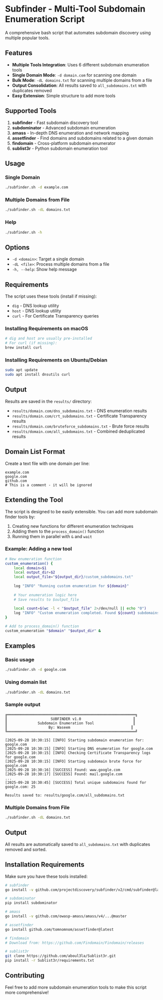 # Subfinder - Multi-Tool Subdomain Enumeration Script

A comprehensive bash script that automates subdomain discovery using multiple popular tools.

## Features

- **Multiple Tools Integration**: Uses 6 different subdomain enumeration tools
- **Single Domain Mode**: `-d domain.com` for scanning one domain
- **Bulk Mode**: `-dL domains.txt` for scanning multiple domains from a file
- **Output Consolidation**: All results saved to `all_subdomains.txt` with duplicates removed
- **Easy Extension**: Simple structure to add more tools

## Supported Tools

1. **subfinder** - Fast subdomain discovery tool
2. **subdominator** - Advanced subdomain enumeration 
3. **amass** - In-depth DNS enumeration and network mapping
4. **assetfinder** - Find domains and subdomains related to a given domain
5. **findomain** - Cross-platform subdomain enumerator
6. **sublist3r** - Python subdomain enumeration tool

## Usage

### Single Domain
```bash
./subfinder.sh -d example.com
```

### Multiple Domains from File
```bash
./subfinder.sh -dL domains.txt
```

### Help
```bash
./subfinder.sh -h
```

## Options

- `-d <domain>`: Target a single domain
- `-dL <file>`: Process multiple domains from a file
- `-h, --help`: Show help message

## Requirements

The script uses these tools (install if missing):
- `dig` - DNS lookup utility
- `host` - DNS lookup utility  
- `curl` - For Certificate Transparency queries

### Installing Requirements on macOS
```bash
# dig and host are usually pre-installed
# For curl (if missing):
brew install curl
```

### Installing Requirements on Ubuntu/Debian
```bash
sudo apt update
sudo apt install dnsutils curl
```

## Output

Results are saved in the `results/` directory:
- `results/domain.com/dns_subdomains.txt` - DNS enumeration results
- `results/domain.com/crt_subdomains.txt` - Certificate Transparency results  
- `results/domain.com/bruteforce_subdomains.txt` - Brute force results
- `results/domain.com/all_subdomains.txt` - Combined deduplicated results

## Domain List Format

Create a text file with one domain per line:
```
example.com
google.com
github.com
# This is a comment - it will be ignored
```

## Extending the Tool

The script is designed to be easily extensible. You can add more subdomain finder tools by:

1. Creating new functions for different enumeration techniques
2. Adding them to the `process_domain()` function
3. Running them in parallel with `&` and `wait`

### Example: Adding a new tool
```bash
# New enumeration function
custom_enumeration() {
    local domain=$1
    local output_dir=$2
    local output_file="${output_dir}/custom_subdomains.txt"
    
    log "INFO" "Running custom enumeration for ${domain}"
    
    # Your enumeration logic here
    # Save results to $output_file
    
    local count=$(wc -l < "$output_file" 2>/dev/null || echo "0")
    log "INFO" "Custom enumeration completed. Found ${count} subdomains"
}

# Add to process_domain() function
custom_enumeration "$domain" "$output_dir" &
```

## Examples

### Basic usage
```bash
./subfinder.sh -d google.com
```

### Using domain list
```bash
./subfinder.sh -dL domains.txt
```

### Sample output
```
╔═══════════════════════════════════════════════════════════╗
║                    SUBFINDER v1.0                        ║
║              Subdomain Enumeration Tool                  ║
║                   By: Waseem                            ║
╚═══════════════════════════════════════════════════════════╝

[2025-09-28 10:30:15] [INFO] Starting subdomain enumeration for: google.com
[2025-09-28 10:30:15] [INFO] Starting DNS enumeration for google.com
[2025-09-28 10:30:15] [INFO] Checking Certificate Transparency logs for google.com
[2025-09-28 10:30:15] [INFO] Starting subdomain brute force for google.com
[2025-09-28 10:30:16] [SUCCESS] Found: www.google.com
[2025-09-28 10:30:17] [SUCCESS] Found: mail.google.com
...
[2025-09-28 10:30:45] [SUCCESS] Total unique subdomains found for google.com: 25

Results saved to: results/google.com/all_subdomains.txt
```

### Multiple Domains from File
```bash
./subfinder.sh -dL domains.txt
```

## Output

All results are automatically saved to `all_subdomains.txt` with duplicates removed and sorted.

## Installation Requirements

Make sure you have these tools installed:

```bash
# subfinder
go install -v github.com/projectdiscovery/subfinder/v2/cmd/subfinder@latest

# subdominator  
pip install subdominator

# amass
go install -v github.com/owasp-amass/amass/v4/...@master

# assetfinder
go install github.com/tomnomnom/assetfinder@latest

# findomain
# Download from: https://github.com/Findomain/Findomain/releases

# sublist3r
git clone https://github.com/aboul3la/Sublist3r.git
pip install -r Sublist3r/requirements.txt
```

## Contributing

Feel free to add more subdomain enumeration tools to make this script more comprehensive!
